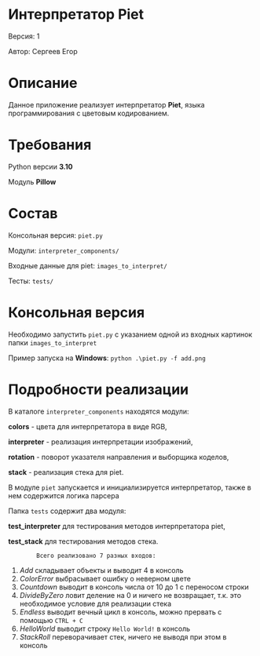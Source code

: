 # Интерпретатор Piet

Версия: 1

Автор: Сергеев Егор

# Описание

Данное приложение реализует интерпретатор **Piet**, языка программирования с 
цветовым кодированием.

# Требования

Python версии **3.10**

Модуль **Pillow**

# Состав

Консольная версия: `piet.py`

Модули: `interpreter_components/`

Входные данные для piet: `images_to_interpret/`

Тесты: `tests/`

# Консольная версия

Необходимо запустить `piet.py` с указанием одной из входных картинок папки
`images_to_interpret`

Пример запуска на **Windows**: `python .\piet.py -f add.png`

# Подробности реализации

В каталоге `interpreter_components` находятся модули:

**colors** - цвета для интерпретатора в виде RGB,

**interpreter** - реализация интерпретации изображений,

**rotation** - поворот указателя направления и выборщика коделов,

**stack** - реализация стека для piet.

В модуле `piet` запускается и инициализируется интерпретатор, также в нем
содержится логика парсера

Папка `tests` содержит два модуля:

**test_interpreter** для тестирования методов интерпретатора piet,

**test_stack** для тестирования методов стека.

            Всего реализовано 7 разных входов:

1. _Add_ складывает объекты и выводит 4 в консоль
2. _ColorError_ выбрасывает ошибку о неверном цвете
3. _Countdown_ выводит в консоль числа от 10 до 1 с переносом строки
4. _DivideByZero_ ловит деление на 0 и ничего не возвращает, т.к. 
это необходимое условие для реализации стека
5. _Endless_ выводит вечный цикл в консоль, можно прервать с помощью 
`CTRL + C`
6. _HelloWorld_ выводит строку `Hello World!` в консоль
7. _StackRoll_ переворачивает стек, ничего не выводя при этом в консоль
